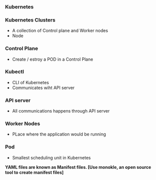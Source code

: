 ### Kubernetes 

### Kubernetes Clusters
- A collection of Control plane and Worker nodes
- Node
### Control Plane
- Create / estroy a POD in a Control Plane

### Kubectl
- CLI of Kubernetes
- Communicates wiht API server

### API server
- All communications happens through API server

### Worker Nodes
- PLace where the application would be running

### Pod 
- Smallest scheduling unit in Kubernetes

**YAML files are known as Manifest files. [Use monokle, an open source tool to create manifest files]**
